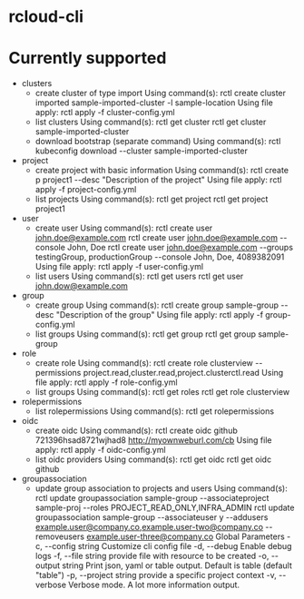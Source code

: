 # rcloud-cli

# Currently supported
- clusters
  - create cluster of type import
      Using command(s): 
        rctl create cluster imported sample-imported-cluster -l sample-location
      Using file apply: 
        rctl apply -f cluster-config.yml
  - list clusters
      Using command(s): 
        rctl get cluster
        rctl get cluster sample-imported-cluster
  - download bootstrap (separate command)
      Using command(s): 
        rctl kubeconfig download --cluster sample-imported-cluster
- project
  - create project with basic information
      Using command(s): 
        rctl create p project1 --desc "Description of the project"
      Using file apply: 
        rctl apply -f project-config.yml
  - list projects
      Using command(s): 
        rctl get project
        rctl get project project1
- user
  - create user
      Using command(s):
        rctl create user john.doe@example.com
        rctl create user john.doe@example.com --console John, Doe
        rctl create user john.doe@example.com  --groups testingGroup, productionGroup --console John, Doe, 4089382091
      Using file apply:
        rctl apply -f user-config.yml
  - list users
      Using command(s):
        rctl get users
        rctl get user john.dow@example.com
- group
  - create group
      Using command(s):
        rctl create group sample-group --desc "Description of the group"
      Using file apply:
        rctl apply -f group-config.yml
  - list groups
      Using command(s):
        rctl get group
        rctl get group sample-group
- role
  - create role
      Using command(s):
        rctl create role clusterview --permissions project.read,cluster.read,project.clusterctl.read
      Using file apply:
        rctl apply -f role-config.yml
  - list groups
      Using command(s):
        rctl get roles
        rctl get role clusterview
- rolepermissions
  - list rolepermissions
      Using command(s):
        rctl get rolepermissions
- oidc
  - create oidc
      Using command(s):
        rctl create oidc github 721396hsad8721wjhad8 http://myownweburl.com/cb
      Using file apply:
        rctl apply -f oidc-config.yml
  - list oidc providers
      Using command(s):
        rctl get oidc
        rctl get oidc github
- groupassociation
  - update group association to projects and users
    Using command(s):
      rctl update groupassociation sample-group --associateproject sample-proj --roles PROJECT_READ_ONLY,INFRA_ADMIN
      rctl update groupassociation sample-group  --associateuser y --addusers example.user@company.co,example.user-two@company.co --removeusers example.user-three@company.co
Global Parameters
  -c, --config string    Customize cli config file
  -d, --debug            Enable debug logs
  -f, --file string      provide file with resource to be created
  -o, --output string    Print json, yaml or table output. Default is table (default "table")
  -p, --project string   provide a specific project context
  -v, --verbose          Verbose mode. A lot more information output.
